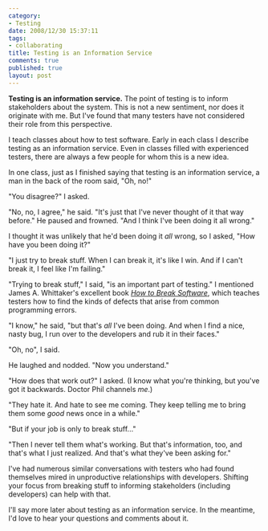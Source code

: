 ```yaml
--- 
category: 
- Testing
date: 2008/12/30 15:37:11
tags: 
- collaborating
title: Testing is an Information Service
comments: true
published: true
layout: post
---
```


<strong>Testing is an information service.</strong>  The point of testing is to inform stakeholders about the system.  This is not a new sentiment, nor does it originate with me.  But I've found that many testers have not considered their role from this perspective.

I teach classes about how to test software.  Early in each class I describe testing as an information service.  Even in classes filled with experienced testers, there are always a few people for whom this is a new idea.

In one class, just as I finished saying that testing is an information service, a man in the back of the room said, "Oh, no!"

"You disagree?" I asked.

"No, no, I agree," he said.  "It's just that I've never thought of it that way before."  He paused and frowned.  "And I think I've been doing it all wrong."

I thought it was unlikely that he'd been doing it *all* wrong, so I asked, "How have you been doing it?"

"I just try to break stuff.  When I can break it, it's like I win.  And if I can't break it, I feel like I'm failing."

"Trying to break stuff," I said, "is an important part of testing."  I mentioned James A. Whittaker's excellent book <em><a href="http://www.amazon.com/exec/obidos/ASIN/0201796198/dalehemery-20">How to Break Software</a></em>, which teaches testers how to find the kinds of defects that arise from common programming errors.

"I know," he said, "but that's <em>all</em> I've been doing.  And when I find a nice, nasty bug, I run over to the developers and rub it in their faces."

"Oh, no", I said.

He laughed and nodded.  "Now you understand."

"How does that work out?" I asked.  (I know what you're thinking, but you've got it backwards.  Doctor Phil channels <em>me</em>.)

"They hate it.  And hate to see me coming.  They keep telling me to bring them some <em>good</em> news once in a while."

"But if your job is only to break stuff..."

"Then I never tell them what's working.  But that's information, too, and that's what I just realized.  And that's what they've been asking for."

I've had numerous similar conversations with testers who had found themselves mired in unproductive relationships with developers.  Shifting your focus from breaking stuff to informing stakeholders (including developers) can help with that.

I'll say more later about testing as an information service.  In the meantime, I'd love to hear your questions and comments about it.
